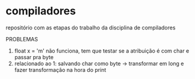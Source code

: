 # compiladores
repositório com as etapas do trabalho da disciplina de compiladores


PROBLEMAS

1) float x = 'm' não funciona, tem que testar se a atribuição é com char e passar pra byte
2) relacionado ao 1: salvando char como byte -> transformar em long e fazer transformação na hora do print
